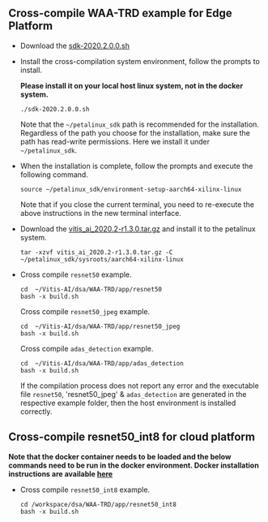 ## Cross-compile WAA-TRD example for Edge Platform
* Download the [sdk-2020.2.0.0.sh](https://www.xilinx.com/bin/public/openDownload?filename=sdk-2020.2.0.0.sh)

* Install the cross-compilation system environment, follow the prompts to install. 

    **Please install it on your local host linux system, not in the docker system.**
    ```
    ./sdk-2020.2.0.0.sh
    ```
    Note that the `~/petalinux_sdk` path is recommended for the installation. Regardless of the path you choose for the installation, make sure the path has read-write permissions. 
Here we install it under `~/petalinux_sdk`.

* When the installation is complete, follow the prompts and execute the following command.
    ```
    source ~/petalinux_sdk/environment-setup-aarch64-xilinx-linux
    ```
    Note that if you close the current terminal, you need to re-execute the above instructions in the new terminal interface.

* Download the [vitis_ai_2020.2-r1.3.0.tar.gz](https://www.xilinx.com/bin/public/openDownload?filename=vitis_ai_2020.2-r1.3.0.tar.gz) and install it to the petalinux system.
    ```
    tar -xzvf vitis_ai_2020.2-r1.3.0.tar.gz -C ~/petalinux_sdk/sysroots/aarch64-xilinx-linux
    ```

* Cross compile `resnet50` example.
    ```
    cd  ~/Vitis-AI/dsa/WAA-TRD/app/resnet50
    bash -x build.sh
    ```
   Cross compile `resnet50_jpeg` example.
    ```
    cd  ~/Vitis-AI/dsa/WAA-TRD/app/resnet50_jpeg
    bash -x build.sh
    ```
   Cross compile `adas_detection` example.
    ```
    cd  ~/Vitis-AI/dsa/WAA-TRD/app/adas_detection
    bash -x build.sh
    ``` 	
    If the compilation process does not report any error and the executable file `resnet50`, 'resnet50_jpeg' & `adas_detection` are generated in the respective example folder, then the host environment is installed correctly.


## Cross-compile resnet50_int8 for cloud platform

**Note that the docker container needs to be loaded and the below commands need to be run in the docker environment. Docker installation instructions are available [here](../../../README.md#Installation)**

* Cross compile `resnet50_int8` example.
    ```
    cd /workspace/dsa/WAA-TRD/app/resnet50_int8
    bash -x build.sh
    ```
